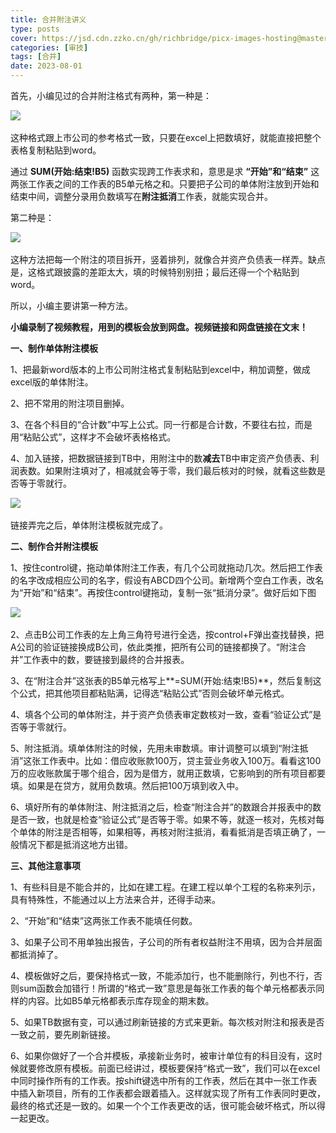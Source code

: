 ```yaml
---
title: 合并附注讲义
type: posts
cover: https://jsd.cdn.zzko.cn/gh/richbridge/picx-images-hosting@master/thumbnail/财技.jpg
categories: [审技]
tags: [合并]
date: 2023-08-01
---
```

首先，小编见过的合并附注格式有两种，第一种是：

![](https://img.richfan.site/finance/accounting/合并附注/合并附注_1.webp) 

这种格式跟上市公司的参考格式一致，只要在excel上把数填好，就能直接把整个表格复制粘贴到word。

通过 **SUM(开始:结束!B5)** 函数实现跨工作表求和，意思是求 **“开始”和“结束”** 这两张工作表之间的工作表的B5单元格之和。只要把子公司的单体附注放到开始和结束中间，调整分录用负数填写在**附注抵消**工作表，就能实现合并。

第二种是：

![](https://img.richfan.site/finance/accounting/合并附注/合并附注_2.webp) 

这种方法把每一个附注的项目拆开，竖着排列，就像合并资产负债表一样弄。缺点是，这格式跟披露的差距太大，填的时候特别别扭；最后还得一个个粘贴到word。

所以，小编主要讲第一种方法。

**小编录制了视频教程，用到的模板会放到网盘。视频链接和网盘链接在文末！**

**一、制作单体附注模板**

1、把最新word版本的上市公司附注格式复制粘贴到excel中，稍加调整，做成excel版的单体附注。

2、把不常用的附注项目删掉。

3、在各个科目的“合计数”中写上公式。同一行都是合计数，不要往右拉，而是用“粘贴公式”，这样才不会破坏表格格式。

4、加入链接，把数据链接到TB中，用附注中的数**减去**TB中审定资产负债表、利润表数。如果附注填对了，相减就会等于零，我们最后核对的时候，就看这些数是否等于零就行。

![](https://img.richfan.site/finance/accounting/合并附注/合并附注_3.webp) 

链接弄完之后，单体附注模板就完成了。

**二、制作合并附注模板**

1、按住control键，拖动单体附注工作表，有几个公司就拖动几次。然后把工作表的名字改成相应公司的名字，假设有ABCD四个公司。新增两个空白工作表，改名为“开始”和“结束”。再按住control键拖动，复制一张“抵消分录”。做好后如下图

![](https://img.richfan.site/finance/accounting/合并附注/合并附注_4.webp) 

2、点击B公司工作表的左上角三角符号进行全选，按control+F弹出查找替换，把A公司的验证链接换成B公司，依此类推，把所有公司的链接都换了。“附注合并”工作表中的数，要链接到最终的合并报表。

3、在“附注合并”这张表的B5单元格写上**=SUM(开始:结束!B5)**，然后复制这个公式，把其他项目都粘贴满，记得选“粘贴公式”否则会破坏单元格式。

4、填各个公司的单体附注，并于资产负债表审定数核对一致，查看“验证公式”是否等于零就行。

5、附注抵消。填单体附注的时候，先用未审数填。审计调整可以填到“附注抵消”这张工作表中。比如：借应收账款100万，贷主营业务收入100万。看看这100万的应收账款属于哪个组合，因为是借方，就用正数填，它影响到的所有项目都要填。如果是在贷方，就用负数填。然后把100万填到收入中。

6、填好所有的单体附注、附注抵消之后，检查“附注合并”的数跟合并报表中的数是否一致，也就是检查“验证公式”是否等于零。如果不等，就逐一核对，先核对每个单体的附注是否相等，如果相等，再核对附注抵消，看看抵消是否填正确了，一般情况下都是抵消这地方出错。

**三、其他注意事项**

1、有些科目是不能合并的，比如在建工程。在建工程以单个工程的名称来列示，具有特殊性，不能通过以上方法来合并，还得手动来。

2、“开始”和“结束”这两张工作表不能填任何数。

3、如果子公司不用单独出报告，子公司的所有者权益附注不用填，因为合并层面都抵消掉了。

4、模板做好之后，要保持格式一致，不能添加行，也不能删除行，列也不行，否则sum函数会加错行！所谓的“格式一致”意思是每张工作表的每个单元格都表示同样的内容。比如B5单元格都表示库存现金的期末数。

5、如果TB数据有变，可以通过刷新链接的方式来更新。每次核对附注和报表是否一致之前，要先刷新链接。

6、如果你做好了一个合并模板，承接新业务时，被审计单位有的科目没有，这时候就要修改原有模板。前面已经讲过，模板要保持“格式一致”，我们可以在excel中同时操作所有的工作表。按shift键选中所有的工作表，然后在其中一张工作表中插入新项目，所有的工作表都会跟着插入。这样就实现了所有工作表同时更改，最终的格式还是一致的。如果一个个工作表更改的话，很可能会破坏格式，所以得一起更改。